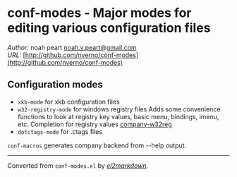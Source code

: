 # conf-modes - Major modes for editing various configuration files

*Author:* noah peart <noah.v.peart@gmail.com><br>
*URL:* [http://github.com/nverno/conf-modes](http://github.com/nverno/conf-modes)<br>

## Configuration modes

- `xkb-mode` for xkb configuration files
- `w32-registry-mode` for windows registry files
 Adds some convenience functions to look at registry key values, basic
 menu, bindings, imenu, etc.
 Completion for registry values
 [company-w32reg](http://github.com/nverno/company-w32reg)
- `dotctags-mode` for .ctags files

`conf-macros` generates company backend from --help output.


---
Converted from `conf-modes.el` by [*el2markdown*](https://github.com/Lindydancer/el2markdown).
